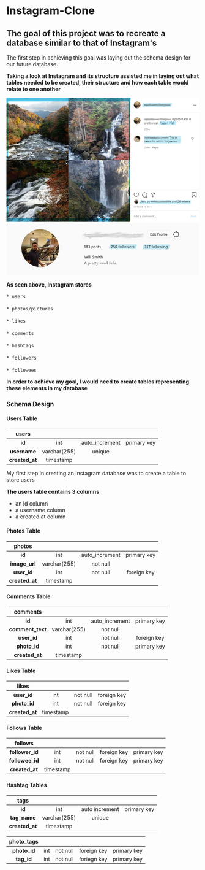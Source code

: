 # Instagram-Clone

## The goal of this project was to recreate a database similar to that of Instagram's 

The first step in achieving this goal was laying out the schema design for our future database.

**Taking a look at Instagram and its structure assisted me in laying out what tables needed to be created, their structure and how each table would relate to one another**


![](Images/Image%20Section.jpg)
![](Images/User%20Section.jpg)



**As seen above, Instagram stores**

    * users

    * photos/pictures

    * likes

    * comments

    * hashtags

    * followers

    * followees


**In order to achieve my goal, I would need to create tables representing these elements in my database**




### **Schema Design**



#### **Users Table**

**users** |     |            |     |
:----------:|:-----:|:------------:|:-----:|
  **id**      | int | auto_increment | primary key
  **username** | varchar(255) | unique
  **created_at** | timestamp | 
 

My first step in creating an Instagram database was to create a table to store users

 **The users table contains 3 columns**
   - an id column
   - a username column
   - a created at column
   





#### **Photos Table**

**photos** |      |       |             |
:-----------:|:------:|:-------:|:-------------:|
**id** | int | auto_increment | primary key | 
**image_url** | varchar(255) | not null |
**user_id** | int | not null | foreign key |
**created_at** | timestamp |


#### **Comments Table**

**comments** |     |     |         |
:-------------:|:-----:|:-----:|:---------:|
**id** | int | auto_increment | primary key |
**comment_text** | varchar(255) | not null|
**user_id** | int | not null | foreign key
**photo_id** | int | not null | primary key
**created_at** | timestamp |


#### **Likes Table**

**likes** |      |      |        |
:----------:|:------:|:------:|:--------:|
**user_id** | int | not null | foreign key
**photo_id** | int | not null | foreign key
**created_at** | timestamp |


#### **Follows Table**

**follows** |      |       |        |        |
:------------:|:------:|:-------:|:--------:|:--------:|
**follower_id** | int | not null | foreign key | primary key |
**followee_id** | int | not null | foreign key | primary key |
**created_at** | timestamp |



#### Hashtag Tables

**tags** |      |       |         |
:---------:|:------:|:-------:|:---------:|
**id** | int | auto increment | primary key |
**tag_name** | varchar(255) | unique |
**created_at** | timestamp | 



**photo_tags** |       |      |        |         |
:---------:|:-------:|:------:|:--------:|:---------:|
**photo_id** | int | not null | foreign key| primary key |
**tag_id** | int | not null | foriegn key | primary key |











